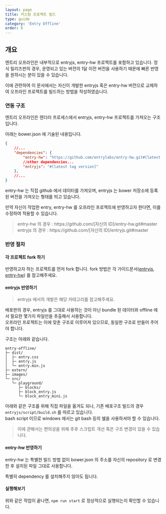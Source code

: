 ```yaml
---
layout: page
title: 커스텀 프로젝트 빌드
type: guide
category: 'Entry Offline'
order: 6
---
```


## 개요

엔트리 오프라인은 내부적으로 entryjs, entry-hw 프로젝트를 포함하고 있습니다. 
정식 릴리즈판의 경우, 운영되고 있는 버전의 1달 이전 버전을 사용하기 때문에 빠른 반영을 원하시는 분이 있을 수 있습니다.

이에 관련하여 이 문서에서는 자신이 개발한 entryjs 혹은 entry-hw 버전으로 교체하여 오프라인 프로젝트를 빌드하는 방법을 작성하였습니다.

### 연동 구조
 
엔트리 오프라인은 렌더러 프로세스에서 entryjs, entry-hw 프로젝트를 가져오는 구조입니다.
 
아래는 bower.json 에 기술된 내용입니다.
 
```json
{
    //...
    "dependencies": {
        "entry-hw": "https://github.com/entrylabs/entry-hw.git#[latest tag version]",
        //other dependencies...
        "entryjs": "#[latest tag version]"
    },
    //...
}
```
entry-hw 는 직접 github 에서 데이터를 가져오며, entryjs 는 bower 저장소에 등록된 버전을 가져오는 형태를 띄고 있습니다.

만약 자신이 작업한 entry, entry-hw 를 오프라인 프로젝트에 반영하고자 한다면, 이를 수정하여 적용할 수 있습니다.
  
> entry-hw 의 경우 : ht<span>tps://github.co</span>m/[자신의 ID]/entry-hw.git#master
> entryjs 의 경우 : ht<span>tps://github.co</span>m/[자신의 ID]/entryjs.git#master

### 반영 절차

#### 각 프로젝트 fork 하기

반영하고자 하는 프로젝트를 먼저 fork 합니다. fork 방법은 각 가이드문서([entryjs](/docs/guide/entryjs/2018-03-09-getting_started.html), [entry-hw](/docs/guide/entry-hw/2016-05-01-getting_started.html))
를 참고해주세요.

#### entryjs 반영하기

> entryjs 에서의 개발은 해당 카테고리를 참고해주세요.

배포판의 경우, entryjs 를 그대로 사용하는 것이 아닌 bundle 된 데이터와 offline 에서 필요한 몇가지 파일만을 추출해서 사용합니다.  
오프라인 프로젝트는 이에 맞춘 구조로 이루어져 있으므로, 동일한 구조로 만들어 주어야 합니다.

구조는 아래와 같습니다.

```text
entry-offline/
├─ dist/
│  ├─ entry.css
│  ├─ entry.js
│  └─ entry.min.js
├─ extern/
├─ images/
└─ src/
   └─ playground/
      ├─ blocks/
      ├─ block_entry.js
      └─ block_entry_mini.js
```

아래와 같은 구조를 위해 직접 파일을 옮겨도 되나, 기존 배포구조 빌드의 경우 `entryjs/script/build.sh` 를 따르고 있습니다.  
bash script 이므로 windows 에서는 git bash 등의 쉘을 사용하셔야 할 수 있습니다.

> 이에 관해서는 편의성을 위해 추후 스크립트 개선 혹은 구조 변경이 있을 수 있습니다.

#### entry-hw 반영하기

entry-hw 는 특별한 빌드 방법 없이 bower.json 의 주소를 자신의 repository 로 변경 한 후 설치된 파일 그대로 사용합니다.

특별히 dependency 를 설치해주지 않아도 됩니다.

#### 실행해보기

위와 같은 작업이 끝나면, `npm run start` 로 정상적으로 실행되는지 확인할 수 있습니다.